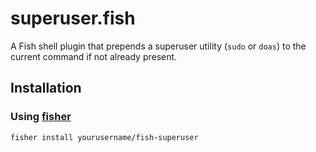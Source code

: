 # superuser.fish

A Fish shell plugin that prepends a superuser utility (`sudo` or `doas`) to the current command if not already present.

## Installation

### Using [fisher](https://github.com/jorgebucaran/fisher)

```fish
fisher install yourusername/fish-superuser
```
